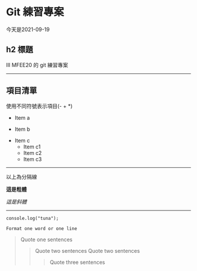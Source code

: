 # Git 練習專案

今天是2021-09-19

## h2 標題

III MFEE20 的 git 練習專案

---

## 項目清單

使用不同符號表示項目(- + \*)

- Item a

* Item b

- Item c
  - Item c1
  * Item c2
  - Item c3

---

以上為分隔線

**這是粗體**

_這是斜體_

---

```
console.log("tuna");
```

```
Format one word or one line
```

> Quote one sentences
>
> > Quote two sentences
> > Quote two sentences
> >
> > > Quote three sentences
